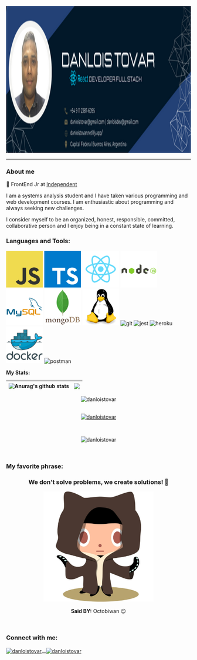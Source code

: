 <img src="https://raw.githubusercontent.com/DanloisTovar/DanloisTovar/master/img/danlois-tovar.png" width="1024" height="400" alt="banner Danlois Tovar">

<br>
<hr>


<h3 align="left">About me</h3>

💼 FrontEnd Jr at [Independent](https://danloistovar.netlify.app/)

I am a systems analysis student and I have taken various programming and web development courses. I am enthusiastic about programming and always seeking new challenges.

I consider myself to be an organized, honest, responsible, committed, collaborative person and I enjoy being in a constant state of learning. 

[comment]: # (skills)

<h3 align="left">Languages and Tools:</h3>

<p>
 <img height="100" alt="javascript" src="https://raw.githubusercontent.com/github/explore/80688e429a7d4ef2fca1e82350fe8e3517d3494d/topics/javascript/javascript.png"> <img height="100" alt="typescript" src="https://raw.githubusercontent.com/github/explore/80688e429a7d4ef2fca1e82350fe8e3517d3494d/topics/typescript/typescript.png"> <img height="100" alt="react" src="https://raw.githubusercontent.com/github/explore/80688e429a7d4ef2fca1e82350fe8e3517d3494d/topics/react/react.png"> <img src="https://raw.githubusercontent.com/devicons/devicon/master/icons/nodejs/nodejs-original-wordmark.svg" alt="nodejs" width="100" height=""/> <img src="https://raw.githubusercontent.com/devicons/devicon/master/icons/mysql/mysql-original-wordmark.svg" alt="mysql" width="100" height=""/> <img src="https://raw.githubusercontent.com/devicons/devicon/master/icons/mongodb/mongodb-original-wordmark.svg" alt="mongodb" width="100" height=""/> <img src="https://raw.githubusercontent.com/devicons/devicon/master/icons/linux/linux-original.svg" alt="linux" width="100" height=""/> <img src="https://www.vectorlogo.zone/logos/git-scm/git-scm-icon.svg" alt="git" width="100" height=""/> <img src="https://www.vectorlogo.zone/logos/jestjsio/jestjsio-icon.svg" alt="jest" width="100" height=""/> <img src="https://www.vectorlogo.zone/logos/heroku/heroku-icon.svg" alt="heroku" width="100"/> <img src="https://raw.githubusercontent.com/devicons/devicon/master/icons/docker/docker-original-wordmark.svg" alt="docker" width="" height="100"/> <img src="https://www.vectorlogo.zone/logos/getpostman/getpostman-icon.svg" alt="postman" width="100" height=""/>
<p/>



**My Stats:**     

[comment]: # (tables Stats | Most use languages)

<div align="center">

| <img align="center" src="https://github-readme-stats.vercel.app/api?username=DanloisTovar&show_icons=true&include_all_commits=true&theme=algolia&hide_border=true" alt="Anurag's github stats" /> | <img align="center" src="https://github-readme-stats.vercel.app/api/top-langs/?username=DanloisTovar&layout=compact&theme=algolia&hide_border=true" /> |
| ------------- | ------------- |
<div/>
 

<div align="center">
 <img align="center" src="https://github-readme-streak-stats.herokuapp.com/?user=danloistovar&theme=algolia&" alt="danloistovar" > 
<div/>

<br>

<div align="center">
<p align="center"> <a href="https://github.com/ryo-ma/github-profile-trophy">
<img src="https://github-profile-trophy.vercel.app/?username=DanloisTovar&theme=algolia&" alt="danloistovar" /></a>
</p>
<div/>
<br>
<p align="center"> <img src="https://komarev.com/ghpvc/?username=danloistovar&label=Profile%20views&color=0e75b6&style=flat" alt="danloistovar" /> </p>
<br>
 
 <h3 align="left"> My favorite phrase:</h3>
 
### We don't solve problems, we create solutions! 👊️


<div align="center">
<img src="https://raw.githubusercontent.com/DanloisTovar/DanloisTovar/master/img/octobiwan.jpeg" width="300" height=""alt="banner Danlois Tovar"> 

**Said BY:** Octobiwan 😉️
<div/> 

<br>

<div align="center">

<div/> 

<h3 align="left">Connect with me:</h3>
<p align="left">
<a href="https://linkedin.com/in/danloistovar" target="blank"><img align="center" src="https://raw.githubusercontent.com/rahuldkjain/github-profile-readme-generator/master/src/images/icons/Social/linked-in-alt.svg" alt="danloistovar" height="" width="40" /></a><a href="https://github.com/DanloisTovar" target="blank">&nbsp&nbsp&nbsp<img align="center" src="https://raw.githubusercontent.com/rahuldkjain/github-profile-readme-generator/master/src/images/icons/Social/github.svg" alt="danloistovar" height="" width="40" /></a>
</p>

